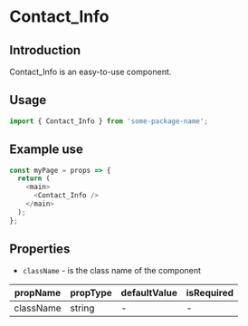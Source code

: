 # Contact_Info

<!-- STORY -->

## Introduction

Contact_Info is an easy-to-use component.

## Usage

```javascript
import { Contact_Info } from 'some-package-name';
```

## Example use

```javascript
const myPage = props => {
  return (
    <main>
      <Contact_Info />
    </main>
  );
};
```

## Properties

- `className` - is the class name of the component

| propName  | propType | defaultValue | isRequired |
| --------- | -------- | ------------ | ---------- |
| className | string   | -            | -          |
